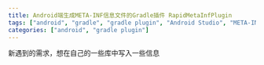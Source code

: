 ```yaml
---
title: Android端生成META-INF信息文件的Gradle插件 RapidMetaInfPlugin
tags: ["android", "gradle", "gradle plugin", "Android Studio", "META-INF"]
categories: ["android", "gradle plugin"]
---
```


新遇到的需求，想在自己的一些库中写入一些信息


